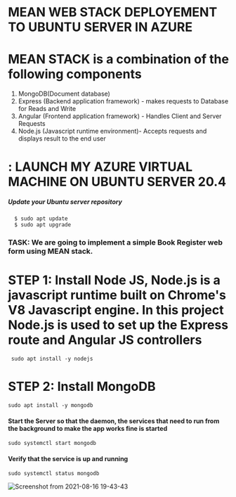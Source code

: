 # MEAN WEB STACK DEPLOYEMENT TO UBUNTU SERVER IN AZURE
# MEAN STACK is a combination of the following components
1. MongoDB(Document database)
2. Express (Backend application framework) - makes requests to Database for Reads and Write
3. Angular (Frontend application framework) - Handles Client and Server Requests
4. Node.js (Javascript runtime environment)- Accepts requests and displays result to the end user

# : LAUNCH MY AZURE VIRTUAL MACHINE ON UBUNTU SERVER 20.4

##### Update your Ubuntu server repository
```
  $ sudo apt update
  $ sudo apt upgrade
```  
### TASK: We are going to implement a simple Book Register web form using MEAN stack.

# STEP 1: Install Node JS, Node.js is a javascript runtime built on Chrome's V8 Javascript engine. In this project Node.js is used to set up the Express route and Angular JS controllers
```
 sudo apt install -y nodejs
```
# STEP 2: Install MongoDB
```
sudo apt install -y mongodb
```
#### Start the Server so that the daemon, the services that need to run from the background to make the app works fine is started
```
sudo systemctl start mongodb
```
#### Verify that the service is up and running
```
sudo systemctl status mongodb
```
![Screenshot from 2021-08-16 19-43-43](https://user-images.githubusercontent.com/56724044/129620662-1fd0743f-077a-471a-9268-43b232993faf.png)


